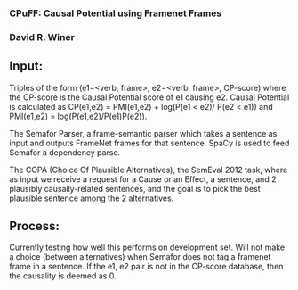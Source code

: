 ### CPuFF: Causal Potential using Framenet Frames

### David R. Winer

Input:
--- 

Triples of the form (e1=<verb, frame>, e2=<verb, frame>, CP-score) where the CP-score is the Causal Potential score of e1 causing e2. Causal Potential is calculated as CP(e1,e2) = PMI(e1,e2) + log(P(e1 < e2)/ P(e2 < e1)) and PMI(e1,e2) = log(P(e1,e2)/P(e1)P(e2)).

The Semafor Parser, a frame-semantic parser which takes a sentence as input and outputs FrameNet frames for that sentence. SpaCy is used to feed Semafor a dependency parse.

The COPA (Choice Of Plausible Alternatives), the SemEval 2012 task, where as input we receive a request for a Cause or an Effect, a sentence, and 2 plausibly causally-related sentences, and the goal is to pick the best plausible sentence among the 2 alternatives.


Process:
---

Currently testing how well this performs on development set. Will not make a choice (between alternatives) when Semafor does not tag a framenet frame in a sentence. If the e1, e2 pair is not in the CP-score database, then the causality is deemed as 0. 
